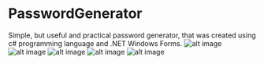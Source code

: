 # PasswordGenerator
Simple, but useful and practical password generator, that was created using c# programming language and .NET Windows Forms.
![alt image]()
![alt image]()
![alt image]()
![alt image]()
![alt image]()
